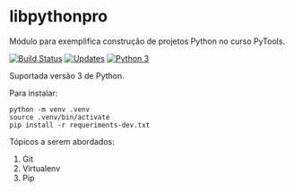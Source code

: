 # libpythonpro
Módulo para exemplifica construção de projetos Python no curso PyTools.

[![Build Status](https://app.travis-ci.com/ch-soares/libpythonpro.svg?branch=main)](https://app.travis-ci.com/ch-soares/libpythonpro)
[![Updates](https://pyup.io/repos/github/ch-soares/libpythonpro/shield.svg)](https://pyup.io/repos/github/ch-soares/libpythonpro/)
[![Python 3](https://pyup.io/repos/github/ch-soares/libpythonpro/python-3-shield.svg)](https://pyup.io/repos/github/ch-soares/libpythonpro/)

Suportada versão 3 de Python.

Para instalar:

```console
python -m venv .venv
source .venv/bin/activate
pip install -r requeriments-dev.txt
```


Tópicos a serem abordados:
1. Git
2. Virtualenv
3. Pip

